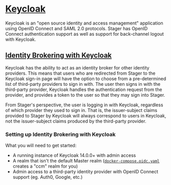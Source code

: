 # [Keycloak](https://www.keycloak.org)

Keycloak is an "open source identity and access management" application using OpenID Connect and SAML 2.0 protocols.
Stager has OpenID Connect authentication support as well as support for back-channel logout with Keycloak.

## [Identity Brokering with Keycloak](https://www.keycloak.org/docs/latest/server_admin/#_identity_broker)

Keycloak has the ability to act as an identity broker for other identity providers.
This means that users who are redirected from Stager to the Keycloak sign-in page will
have the option to choose from a pre-determined list of third-party providers to sign in with.
The user then signs in with the third-party provider, Keycloak handles the authentication request
from the provider, and provides a token to the user so that they may sign into Stager.

From Stager's perspective, the user is logging in with Keycloak, regardless of which provider
they used to sign in. That is, the issuer-subject claims provided to Stager by Keycloak will
always correspond to users in Keycloak, not the issuer-subject claims produced by the third-party
provider.

### Setting up Identity Brokering with Keycloak

What you will need to get started:

-   A running instance of Keycloak 14.0.0+ with admin access
-   A realm that isn't the default Master realm ([`docker-compose.oidc.yaml`](../docker-compose.oidc.yaml) creates a "ccm" realm for you)
-   Admin access to a third-party identity provider with OpenID Connect support (eg. Auth0, Google, etc.)
